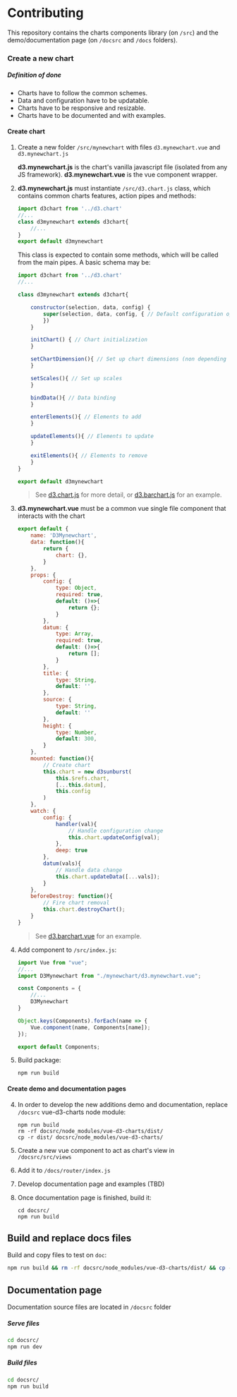 # Contributing

This repository contains the charts components library (on `/src`) and the demo/documentation page (on `/docsrc` and `/docs` folders).

### Create a new chart

##### Definition of done
- Charts have to follow the common schemes.
- Data and configuration have to be updatable.
- Charts have to be responsive and resizable.
- Charts have to be documented and with examples.

#### Create chart

1. Create a new folder `/src/mynewchart` with files `d3.mynewchart.vue` and `d3.mynewchart.js`

    **d3.mynewchart.js** is the chart's vanilla javascript file (isolated from any JS framework).
    **d3.mynewchart.vue** is the vue component wrapper.

2. **d3.mynewchart.js** must instantiate `/src/d3.chart.js` class, which contains common charts features, action pipes and methods:

    ```javascript
    import d3chart from '../d3.chart'
    //...
    class d3mynewchart extends d3chart{
        //...
    }
    export default d3mynewchart
    ```

    This class is expected to contain some methods, which will be called from the main pipes. A basic schema may be:

    ```javascript
    import d3chart from '../d3.chart'
    //...

    class d3mynewchart extends d3chart{

        constructor(selection, data, config) {
            super(selection, data, config, { // Default configuration options
            })
        }

        initChart() { // Chart initialization
        }

        setChartDimension(){ // Set up chart dimensions (non depending on data)
        }

        setScales(){ // Set up scales
        }

        bindData(){ // Data binding
        }

        enterElements(){ // Elements to add
        }

        updateElements(){ // Elements to update
        }

        exitElements(){ // Elements to remove
        }
    }

    export default d3mynewchart
    ```
    > See [d3.chart.js](/src/d3.chart.js) for more detail, or [d3.barchart.js](/src/barchart/d3.barchart.js) for an example.

2. **d3.mynewchart.vue** must be a common vue single file component that interacts with the chart
    ```javascript
    export default {
        name: 'D3Mynewchart',
        data: function(){
            return {
                chart: {},
            }
        },
        props: {
            config: {
                type: Object,
                required: true,
                default: ()=>{
                    return {};
                }
            },
            datum: {
                type: Array,
                required: true,
                default: ()=>{
                    return [];
                }
            },
            title: {
                type: String,
                default: ''
            },
            source: {
                type: String,
                default: ''
            },
            height: {
                type: Number,
                default: 300,
            }
        },
        mounted: function(){
            // Create chart
            this.chart = new d3sunburst(
                this.$refs.chart,
                [...this.datum],
                this.config
            )
        },
        watch: {
            config: {
                handler(val){
                    // Handle configuration change
                    this.chart.updateConfig(val);
                },
                deep: true
            },
            datum(vals){
                // Handle data change
                this.chart.updateData([...vals]);
            }
        },
        beforeDestroy: function(){
            // Fire chart removal
            this.chart.destroyChart();
        }
    }
    ```
    > See [d3.barchart.vue](/src/barchart/d3.barchart.vue) for an example.

3. Add component to `/src/index.js`:

    ```javascript
    import Vue from "vue";
    //...
    import D3Mynewchart from "./mynewchart/d3.mynewchart.vue";

    const Components = {
        //...
        D3Mynewchart
    }

    Object.keys(Components).forEach(name => {
        Vue.component(name, Components[name]);
    });

    export default Components;
    ```

3. Build package:
    ```
    npm run build
    ```

#### Create demo and documentation pages

4. In order to develop the new additions demo and documentation, replace `/docsrc` vue-d3-charts node module:
    ```
    npm run build
    rm -rf docsrc/node_modules/vue-d3-charts/dist/
    cp -r dist/ docsrc/node_modules/vue-d3-charts/
    ```

5. Create a new vue component to act as chart's view in `/docsrc/src/views`

6. Add it to `/docs/router/index.js`

7. Develop documentation page and examples (TBD)

8. Once documentation page is finished, build it:
    ```
    cd docsrc/
    npm run build
    ```

## Build and replace docs files

Build and copy files to test on `doc`:
```bash
npm run build && rm -rf docsrc/node_modules/vue-d3-charts/dist/ && cp -r dist/ docsrc/node_modules/vue-d3-charts/
```

## Documentation page

Documentation source files are located in `/docsrc` folder

##### Serve files
```bash
cd docsrc/
npm run dev
```

##### Build files
```bash
cd docsrc/
npm run build
```